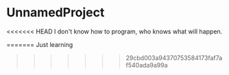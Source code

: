 # UnnamedProject
<<<<<<< HEAD
I don't know how to program, who knows what will happen.

=======
Just learning
>>>>>>> 29cbd003a94370753584173faf7af540ada9a99a
